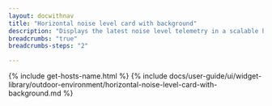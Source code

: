 ```yaml
---
layout: docwithnav
title: "Horizontal noise level card with background"
description: "Displays the latest noise level telemetry in a scalable horizontal layout with the background image."
breadcrumbs: "true"
breadcrumbs-steps: "2"

---
```

{% include get-hosts-name.html %}
{% include docs/user-guide/ui/widget-library/outdoor-environment/horizontal-noise-level-card-with-background.md %}
